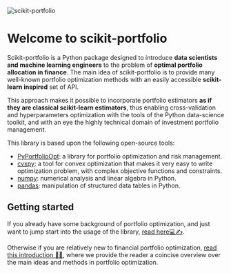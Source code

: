 ![scikit-portfolio](./imgs/scikit_portfolio.png)

[comment]: <> ([![scikit-portfolio CI]&#40;https://github.com/carrottrade/carrottrade/workflows/Carrottrade%20CI/badge.svg&#41;]&#40;https://github.com/carrottrade/carrottrade/actions/&#41;)

[comment]: <> ([[![Coverage Status]&#40;https://coveralls.io/repos/github/carrottrade/carrottrade/badge.svg?branch=develop&service=github&#41;]&#40;https://coveralls.io/github/carrottrade/carrottrade?branch=develop&#41;)

[comment]: <> ([[![Maintainability]&#40;https://api.codeclimate.com/v1/badges/5737e6d668200b7518ff/maintainability&#41;]&#40;https://codeclimate.com/github/carrottrade/carrottrade/maintainability&#41;)


[comment]: <> (<a class="github-button" href="https://github.com/carrottrade/carrottrade" data-icon="octicon-star" data-size="large" aria-label="Star carrottrade/carrottrade on GitHub">Star</a>)

[comment]: <> (<a class="github-button" href="https://github.com/carrottrade/carrottrade/fork" data-icon="octicon-repo-forked" data-size="large" aria-label="Fork carrottrade/carrottrade on GitHub">Fork</a>)

[comment]: <> (<a class="github-button" href="https://github.com/carrottrade/carrottrade/archive/stable.zip" data-icon="octicon-cloud-download" data-size="large" aria-label="Download carrottrade/carrottrade on GitHub">Download</a>)

# Welcome to scikit-portfolio

Scikit-portfolio is a Python package designed to introduce **data scientists and machine learning engineers** to the 
problem of **optimal portfolio allocation in finance**.
The main idea of scikit-portfolio is to provide many well-known portfolio optimization methods with an easily
accessible **scikit-learn inspired** set of API. 

This approach makes it possible to incorporate portfolio estimators **as if they are classical scikit-learn 
estimators**, thus enabling cross-validation and hyperparameters optimization with the tools of the Python data-science toolkit, and with an eye the highly technical domain of investment portfolio management.

This library is based upon the following open-source tools:

- [PyPortfolioOpt](https://pyportfolioopt.readthedocs.io/): a library for portfolio optimization and risk management.
- [cvxpy](https://cvxpy.org): a tool for convex optimization that makes it very easy to write optimization problem, with complex objective functions and constraints.
- [numpy](https://numpy.org): numerical analysis and linear algebra in Python.
- [pandas](https://pandas.pydata.org): manipulation of structured data tables in Python.
 
## Getting started
If you already have some background of portfolio optimization, and just want to jump start into the usage of the 
library, [read here💻️✍️](getting_started).

Otherwise if you are relatively new to financial portfolio optimization, [read this introduction 👨‍🎓️](portfolio_optimization_theory.md), where we provide the reader a coincise overview over the main ideas and methods in portfolio optimization.
